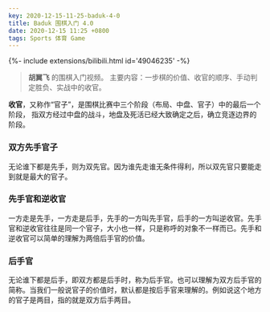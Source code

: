 ```yaml
---
key: 2020-12-15-11-25-baduk-4-0
title: Baduk 围棋入门 4.0
date: 2020-12-15 11:25 +0800
tags: Sports 体育 Game
---
```


<div>{%- include extensions/bilibili.html id='49046235' -%}</div>

> **胡翼飞** 的围棋入门视频。
> 主要内容：一步棋的价值、收官的顺序、手动判定胜负、实战中的收官。

**收官**，又称作“官子”，是围棋比赛中三个阶段（布局、中盘、官子）中的最后一个阶段，
指双方经过中盘的战斗，地盘及死活已经大致确定之后，确立竞逐边界的阶段。

### 双方先手官子

无论谁下都是先手，则为双先官。因为谁先走谁无条件得利，所以双先官只要能走到就是最大的官子。

### 先手官和逆收官

一方走是先手，一方走是后手，先手的一方叫先手官，后手的一方叫逆收官。先手官和逆收官往往是同一个官子，大小也一样，只是称呼的对象不一样而已。先手和逆收官可以简单的理解为两倍后手官的价值。

### 后手官

无论谁下都是后手，即双方都是后手时，称为后手官。也可以理解为双方后手官的简称。当我们一般说官子的价值时，默认都是按后手官来理解的。例如说这个地方的官子是两目，指的就是双方后手两目。

<!--more-->
